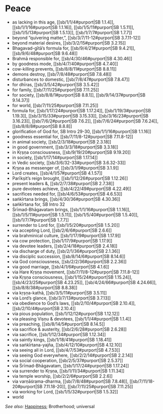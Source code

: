 # Peace

* as lacking in this age, [[sb/1/1/4#purport|SB 1.1.4]], [[sb/1/1/16#purport|SB 1.1.16]], [[sb/1/5/11#purport|SB 1.5.11]], [[sb/1/5/13#purport|SB 1.5.13]], [[sb/1/7/7#purport|SB 1.7.7]]
* beyond ”quivering matter,”, [[sb/3/7/11-12#purport|SB 3.7.11-12]]
* beyond material desires, [[sb/3/2/15#purport|SB 3.2.15]]
* Bhagavad-gītā’s formula for, [[sb/9/4/21#purport|SB 9.4.21]], [[sb/9/6/48#purport|SB 9.6.48]]
* Brahmā responsible for, [[sb/4/30/46#purport|SB 4.30.46]]
* by goodness mode, [[sb/4/7/40#purport|SB 4.7.40]]
* cow-killing prevents, [[sb/8/8/11#purport|SB 8.8.11]]
* demons destroy, [[sb/7/8/48#purport|SB 7.8.48]]
* disturbances to domestic, [[sb/7/8/47#purport|SB 7.8.47]]
* for dhīras, [[sb/3/5/42#purport|SB 3.5.42]]
* for family, [[sb/7/11/25#purport|SB 7.11.25]]
* for society, [[sb/8/8/1#purport|SB 8.8.1]], [[sb/9/14/37#purport|SB 9.14.37]]
* for world, [[sb/7/11/25#purport|SB 7.11.25]]
* formula for, [[sb/1/17/24#purport|SB 1.17.24]], [[sb/1/19/3#purport|SB 1.19.3]], [[sb/3/15/33#purport|SB 3.15.33]], [[sb/3/16/23#purport|SB 3.16.23]], [[sb/7/6/2#purport|SB 7.6.2]], [[sb/7/6/24#purport|SB 7.6.24]], [[sb/8/8/8#purport|SB 8.8.8]]
* glorification of God for, SB Intro 29-30, [[sb/1/1/16#purport|SB 1.1.16]]
* goodness essential for, [[sb/7/11/8-12#purport|SB 7.11.8-12]]
* in animal society, [[sb/2/3/18#purport|SB 2.3.18]]
* in good government, [[sb/3/3/18#purport|SB 3.3.18]]
* in Kṛṣṇa consciousness, [[sb/9/19/20#purport|SB 9.19.20]]
* in society, [[sb/1/17/14#purport|SB 1.17.14]]
* in Vedic society, [[sb/3/6/32-33#purport|SB 3.6.32-33]]
* Kṛṣṇa as messenger of, [[sb/3/1/9#purport|SB 3.1.9]]
* Lord creates, [[sb/4/1/57#purport|SB 4.1.57]]
* Parīkṣit’s reign brought, [[sb/1/12/26#purport|SB 1.12.26]]
* present leaders &, [[sb/2/7/38#purport|SB 2.7.38]]
* pure devotees achieve, [[sb/4/22/49#purport|SB 4.22.49]]
* sacrifices needed for, [[sb/4/6/53#purport|SB 4.6.53]]
* saṅkīrtana brings, [[sb/4/30/36#purport|SB 4.30.36]]
* saṅkīrtana for, SB Intro 32
* Śrīmad-Bhāgavatam brings, [[sb/1/1/16#purport|SB 1.1.16]], [[sb/1/5/11#purport|SB 1.5.11]], [[sb/1/5/40#purport|SB 1.5.40]], [[sb/1/7/7#purport|SB 1.7.7]]
* surrender to Lord for, [[sb/1/5/20#purport|SB 1.5.20]]
* via accepting Lord, [[sb/2/6/6#purport|SB 2.6.6]]
* via brahminical culture, [[sb/1/17/9#purport|SB 1.17.9]]
* via cow protection, [[sb/1/17/9#purport|SB 1.17.9]]
* via devotee leaders, [[sb/2/4/18#purport|SB 2.4.18]]
* via discharge of duty, [[sb/2/1/36#purport|SB 2.1.36]]
* via disciplic succession, [[sb/8/14/6#purport|SB 8.14.6]]
* via God consciousness, [[sb/2/2/36#purport|SB 2.2.36]]
* via good marriage, [[sb/4/1/6#purport|SB 4.1.6]]
* via Hare Kṛṣṇa movement, [[sb/7/11/8-12#purport|SB 7.11.8-12]]
* via Kṛṣṇa consciousness, [[sb/1/15/24#purport|SB 1.15.24]], [[sb/4/23/25#purport|SB 4.23.25]], [[sb/4/24/66#purport|SB 4.24.66]], [[sb/8/8/38#purport|SB 8.8.38]]
* via kṛṣṇa-kathā, [[sb/3/5/11#purport|SB 3.5.11]]
* via Lord’s glance, [[sb/3/7/13#purport|SB 3.7.13]]
* via obedience to God’s laws, [[sb/2/10/4#purport|SB 2.10.4]], [[sb/2/10/4#purport|SB 2.10.4]]
* via pious population, [[sb/1/12/12#purport|SB 1.12.12]]
* via pleasing Viṣṇu & devotees, [[sb/1/1/4#purport|SB 1.1.4]]
* via preaching, [[sb/8/14/5#purport|SB 8.14.5]]
* via sacrifice & austerity, [[sb/2/6/28#purport|SB 2.6.28]]
* via sacrifice, [[sb/1/12/34#purport|SB 1.12.34]]
* via saintly kings, [[sb/1/18/41#purport|SB 1.18.41]]
* via saṅkīrtana-yajña, [[sb/4/12/10#purport|SB 4.12.10]]
* via seeing all in Lord, [[sb/4/7/53#purport|SB 4.7.53]]
* via seeing God everywhere, [[sb/2/2/14#purport|SB 2.2.14]]
* via social cooperation, [[sb/2/5/37#purport|SB 2.5.37]]
* via Śrīmad-Bhāgavatam, [[sb/1/17/24#purport|SB 1.17.24]]
* via surrender to Kṛṣṇa, [[sb/1/11/34#purport|SB 1.11.34]]
* via temple worship, [[sb/2/2/6#purport|SB 2.2.6]]
* via varṇāśrama-dharma, [[sb/7/8/48#purport|SB 7.8.48]], [[sb/7/11/18-20#purport|SB 7.11.18-20]], [[sb/7/11/25#purport|SB 7.11.25]]
* via working for Lord, [[sb/1/5/32#purport|SB 1.5.32]]
* world

*See also:* [Happiness](entries/happiness.md); Brotherhood; universal

